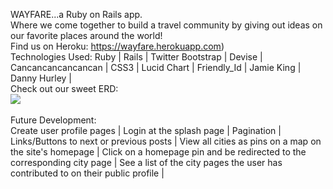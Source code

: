 WAYFARE...a Ruby on Rails app.
<br>
Where we come together to build a travel community by giving out ideas on our favorite places around the world!
<br>
Find us on Heroku: https://wayfare.herokuapp.com)
<br>
Technologies Used:  Ruby | Rails | Twitter Bootstrap | Devise | Cancancancancancan | CSS3 | Lucid Chart | Friendly_Id | Jamie King | Danny Hurley | 
<br>
Check out our sweet ERD: 
<br>
<img src="http://i.imgur.com/0uP2EUT.png">
<br>
<br>
Future Development: <br>
Create user profile pages | Login at the splash page | Pagination | Links/Buttons to next or previous posts | View all cities as pins on a map on the site's homepage | Click on a homepage pin and be redirected to the corresponding city page | See a list of the city pages the user has contributed to on their public profile |
 






